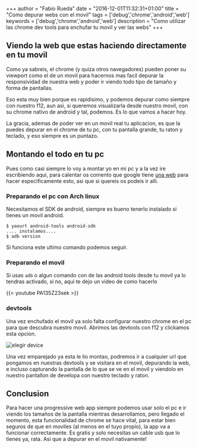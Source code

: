 +++
author = "Fabio Rueda"
date = "2016-12-01T11:32:31+01:00"
title = "Como depurar webs con el movil"
tags = ['debug','chrome','android','web']
keywords =  ['debug','chrome','android','web']
description = "Como utilizar las chrome dev tools para enchufar tu movil y ver las webs"
+++


## Viendo la web que estas haciendo directamente en tu movil
Como ya sabreis, el chrome (y quiza otros navegadores) pueden poner su viewport como el de un movil
para hacernos mas facil depurar la responsividad de nuestra web y poder ir viendo todo tipo de tamaño y forma
de pantallas.

Eso esta muy bien porque es rapidisimo, y podemos depurar como siempre con nuestro f12, aun asi, si queremos 
visualizarla desde nuestro movil, con su chrome nativo de android y tal, podemos.  Es lo que vamos a hacer hoy.

La gracia, ademas de poder ver en un movil real tu aplicacion, es que la puedes depurar en el chrome de tu pc,
con tu pantalla grande, tu raton y teclado, y eso siempre es un puntazo.

## Montando el todo en tu pc
Pues como casi siempre lo voy a montar yo en mi pc y a la vez ire escribiendo aqui, para calentar os comento que 
google tiene [una web](https://developers.google.com/web/tools/chrome-devtools/remote-debugging/) 
para hacer especificamente esto, asi que si quereis os podeis ir alli.

### Preparando el pc con Arch linux
Necesitamos el SDK de android, siempre es bueno tenerlo instalado si tienes un movil android.

```
$ yaourt android-tools android-sdk
.... instalamos.... 
$ adb version
```

Si funciona este ultimo comando podemos seguir.

### Preparando el movil
Si usas ```adb``` o algun comando con de las android tools desde tu movil ya lo tendras activado, si no, 
aqui te dejo un video de como hacerlo


{{< youtube PA135Z23sek >}}


### devtools
Una vez enchufado el movil ya solo falta configurar nuestro chrome en el pc para que descubra nuestro movil.
Abrimos las devtools con f12 y clickamos esta opcion.


![elegir device](https://developers.google.com/web/tools/chrome-devtools/remote-debugging/imgs/open-inspect-devices.png)

Una vez emparejado ya esta le lio montao, podremos ir a cualquier url que pongamos en nuestras devtools y se visitara en el movil,
depurando la web, e incluso capturando la pantalla de lo que se ve en el movil y viendolo en nuestro pantallon de developa con 
nuestro teclado y raton.

## Conclusion
Para hacer una progressive web app siempre podemos usar solo el pc e ir viendo los tamaños de la pantalla mientras desarrollamos, pero 
llegado el momento, esta funcionalidad de chrome se hace vital, para estar bien seguros de que en moviles (al menos en el tuyo propio),
la app va a funcionar correctamente. Es gratis y solo necesitas un cable usb que lo tienes ya, rata. Asi que a depurar en el movil nativamente!
